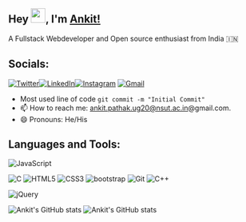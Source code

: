 ## Hey <img src="https://github.com/TheDudeThatCode/TheDudeThatCode/blob/master/Assets/Hi.gif" width="29">, I'm [Ankit!](https://ankit-11525.github.io/portfoliowebsite.github.io/) 

A Fullstack Webdeveloper and Open source enthusiast from India :india:

## Socials:

[![Twitter](https://img.shields.io/badge/Twitter-%231DA1F2.svg?style=for-the-badge&logo=Twitter&logoColor=white)](https://twitter.com/AnkitPa72761433)[![LinkedIn](https://img.shields.io/badge/linkedin-%230077B5.svg?style=for-the-badge&logo=linkedin&logoColor=white)](https://www.linkedin.com/in/ankitpathak11525/)[![Instagram](https://img.shields.io/badge/Instagram-%23E4405F.svg?style=for-the-badge&logo=Instagram&logoColor=white)](https://www.instagram.com/ankitpathak11525/?hl=en) [![Gmail](https://img.shields.io/badge/Gmail-D14836?style=for-the-badge&logo=gmail&logoColor=white)](ankit.pathak.ug20@nsut.ac.in)


- Most used line of code  `git commit -m "Initial Commit"`
- 📫 How to reach me: ankit.pathak.ug20@nsut.ac.in@gmail.com.
- 😄 Pronouns: He/His

## Languages and Tools:

 ![JavaScript](https://img.shields.io/badge/javascript-%23323330.svg?style=for-the-badge&logo=javascript&logoColor=%23F7DF1E)
 

![C](https://img.shields.io/badge/c-%2300599C.svg?style=for-the-badge&logo=c&logoColor=white)
![HTML5](https://img.shields.io/badge/html-%23E34F26.svg?style=for-the-badge&logo=html5&logoColor=white)
![CSS3](https://img.shields.io/badge/css-%231572B6.svg?style=for-the-badge&logo=css3&logoColor=white)
![bootstrap](https://img.shields.io/badge/Bootstrap-563D7C?style=for-the-badge&logo=bootstrap&logoColor=white)
![Git](https://img.shields.io/badge/git-%23F05033.svg?style=for-the-badge&logo=git&logoColor=white)
![C++](https://img.shields.io/badge/C%2B%2B-00599C?style=for-the-badge&logo=c%2B%2B&logoColor=white)

![jQuery](https://img.shields.io/badge/jquery-%230769AD.svg?style=for-the-badge&logo=jquery&logoColor=white)
  <!-- ![visitors](https://visitor-badge.glitch.me/badge?page_id=AnshuPathak-88825.AnshuPathak-88825&left_color=grey&right_color=blue) -->
  ![Ankit's GitHub stats](https://github-readme-stats.vercel.app/api?username=ankit-11525&show_icons=true&theme=tokyonight)
  ![Ankit's GitHub stats](https://github-readme-stats.vercel.app/api/top-langs?username=ankit-11525&show_icons=true&locale=en&layout=compact&theme=onedark)
  
  
